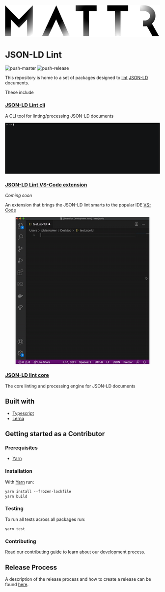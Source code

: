 ![Mattr logo](./docs/assets/mattr-black.svg)

# JSON-LD Lint

![push-master](https://github.com/mattrglobal/jsonld-lint/workflows/push-master/badge.svg)
![push-release](https://github.com/mattrglobal/jsonld-lint/workflows/push-release/badge.svg)

This repository is home to a set of packages designed to [lint](<"https://en.wikipedia.org/wiki/Lint_(software)">) [JSON-LD](https://www.w3.org/TR/json-ld11/) documents.

These include

### [JSON-LD Lint cli](./packages/jsonld-lint-cli/README.md)

A CLI tool for linting/processing JSON-LD documents

<p align="center"><img src="./packages/jsonld-lint-cli/assets/cli.gif?raw=true"/></p>

### [JSON-LD Lint VS-Code extension](./packages/jsonld-lint-vscode/README.md)

_Coming soon_

An extension that brings the JSON-LD lint smarts to the popular IDE [VS-Code](https://code.visualstudio.com/)

<p align="center"><img src="./packages/jsonld-lint-vscode/assets/vscode.gif?raw=true"/></p>

### [JSON-LD lint core](./packages/jsonld-lint/README.md)

The core linting and processing engine for JSON-LD documents

## Built with

- [Typescript](https://www.typescriptlang.org/)
- [Lerna](https://lerna.js.org/)

## Getting started as a Contributor

### Prerequisites

- [Yarn](https://yarnpkg.com/)

### Installation

With [Yarn](https://yarnpkg.com/) run:

```
yarn install --frozen-lockfile
yarn build
```

### Testing

To run all tests across all packages run:

```
yarn test
```

### Contributing

Read our [contributing guide](./CONTRIBUTING.md) to learn about our development process.

## Release Process

A description of the release process and how to create a release can be found [here](./docs/RELEASE.md).
